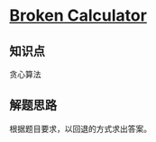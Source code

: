 # [Broken Calculator](https://leetcode.com/problems/broken-calculator/)

## 知识点

贪心算法

## 解题思路

根据题目要求，以回退的方式求出答案。
